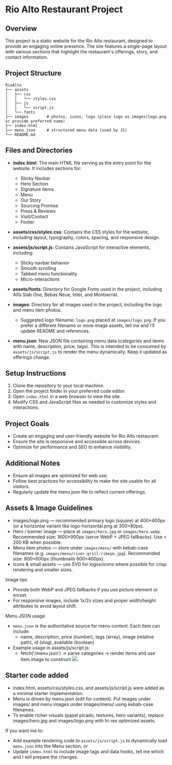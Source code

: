 # Rio Alto Restaurant Project

## Overview
This project is a static website for the Rio Alto restaurant, designed to provide an engaging online presence. The site features a single-page layout with various sections that highlight the restaurant's offerings, story, and contact information.

## Project Structure
```
RioAlto
├── assets
│   ├── css
│   │   └── styles.css
│   ├── js
│   │   └── script.js
│   └── fonts
├── images        # photos, icons, logo (place logo as images/logo.png or provide preferred name)
├── index.html
├── menu.json     # structured menu data (used by JS)
└── README.md
```

## Files and Directories

- **index.html**: The main HTML file serving as the entry point for the website. It includes sections for:
  - Sticky Navbar
  - Hero Section
  - Signature Items
  - Menu
  - Our Story
  - Sourcing Promise
  - Press & Reviews
  - Visit/Contact
  - Footer

- **assets/css/styles.css**: Contains the CSS styles for the website, including layout, typography, colors, spacing, and responsive design.

- **assets/js/script.js**: Contains JavaScript for interactive elements, including:
  - Sticky navbar behavior
  - Smooth scrolling
  - Tabbed menu functionality
  - Micro-interactions

- **assets/fonts**: Directory for Google Fonts used in the project, including Alfa Slab One, Bebas Neue, Inter, and Montserrat.

- **images**: Directory for all images used in the project, including the logo and menu item photos.
  - Suggested logo filename: `logo.png` placed at `images/logo.png`. If you prefer a different filename or more image assets, tell me and I'll update README and references.

- **menu.json**: New JSON file containing menu data (categories and items with name, description, price, tags). This is intended to be consumed by `assets/js/script.js` to render the menu dynamically. Keep it updated as offerings change.

## Setup Instructions
1. Clone the repository to your local machine.
2. Open the project folder in your preferred code editor.
3. Open `index.html` in a web browser to view the site.
4. Modify CSS and JavaScript files as needed to customize styles and interactions.

## Project Goals
- Create an engaging and user-friendly website for Rio Alto restaurant.
- Ensure the site is responsive and accessible across devices.
- Optimize for performance and SEO to enhance visibility.

## Additional Notes
- Ensure all images are optimized for web use.
- Follow best practices for accessibility to make the site usable for all visitors.
- Regularly update the menu.json file to reflect current offerings.

## Assets & Image Guidelines
- images/logo.png — recommended primary logo (square) at 400×400px (or a horizontal variant like logo-horizontal.png at 300×80px).
- Hero / banner image — place at `images/hero.jpg` or `images/hero.webp`. Recommended size: 1600×900px (serve WebP + JPEG fallbacks). Use < 200 KB when possible.
- Menu item photos — store under `images/menu/` with kebab-case filenames (e.g. `images/menu/river-grill-ribeye.jpg`). Recommended size: 800×600px (thumbnails 600×400px).
- Icons & small assets — use SVG for logos/icons where possible for crisp rendering and smaller sizes.

Image tips
- Provide both WebP and JPEG fallbacks if you use picture element or srcset.
- For responsive images, include 1x/2x sizes and proper width/height attributes to avoid layout shift.

Menu JSON usage
- `menu.json` is the authoritative source for menu content. Each item can include:
  - name, description, price (number), tags (array), image (relative path), id (slug), available (boolean)
- Example usage in assets/js/script.js:
  - fetch('/menu.json') → parse categories → render items and use item.image to construct <img src="...">.

## Starter code added
- index.html, assets/css/styles.css, and assets/js/script.js were added as a minimal starter implementation.
- Menu is driven by menu.json (edit for content). Put images under images/ and menu images under images/menu/ using kebab-case filenames.
- To enable richer visuals (papel picado, textures, hero variants), replace images/hero.jpg and images/logo.png with hi-res optimized assets.

If you want me to:
- Add example rendering code to `assets/js/script.js` to dynamically load `menu.json` into the Menu section, or
- Update `index.html` to include image tags and data hooks,
tell me which and I will prepare the changes.